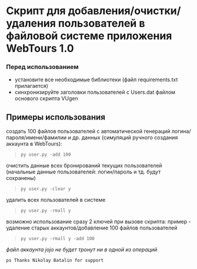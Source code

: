 # Скрипт для добавления/очистки/удаления пользователей в файловой системе приложения WebTours 1.0

### Перед использованием
- установите все необходимые библиотеки (файл requirements.txt прилагается)
- синхронизируйте заголовки пользователей с Users.dat файлом основого скрипта VUgen

## Примеры использования
создать 100 файлов пользователей с автоматической генераций логина/пароля/имени/фамилии и др. данных (симуляций ручного создания аккаунта в WebTours):
> ```py user.py -add 100```

очистить данные всех бронирований текущих пользователей (начальные данные пользователей: логин/пароль и тд. будут сохранены)
> ```py user.py -clear y```

удалить всех пользователей в системе
> ```py user.py -rmall y```

возможно использование сразу 2 ключей при вызове скрипта: пример - удаление старых аккаунтов/добавление 100 файлов пользователей
> ```py user.py -rmall y -add 100```

*файл аккаунта jojo не будет тронут ни в одной из операций*

`ps Thanks Nikolay Batalin for support`

